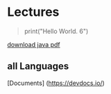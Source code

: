 # Lectures

> print("Hello World. 6")

[download java pdf](https://drive.google.com/file/d/0B_t1ixc8V9DVMlpTUmNXRUFfOWM/view?usp=sharing&resourcekey=0-dnuXCpmnQ0Ogu2hpIJ3tCQ)



## all Languages
[Documents] (https://devdocs.io/)
